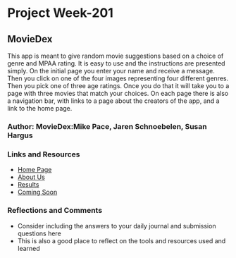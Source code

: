 # Project Week-201

## MovieDex

This app is meant to give random movie suggestions based on a choice of genre and MPAA rating. It is easy to use and the instructions are presented simply. On the initial page you enter your name and receive a message.  Then you click on one of the four images representing four different genres.  Then you pick one of three age ratings.  Once you do that it will take you to a page with three movies that match your choices.  On each page there is also a navigation bar, with links to a page about the creators of the app, and a link to the home page.  

### Author: MovieDex:Mike Pace, Jaren Schnoebelen, Susan Hargus

### Links and Resources
* [Home Page](index.html)
* [About Us](aboutus.html)
* [Results](results.html)
* [Coming Soon](newpage.html)

### Reflections and Comments
* Consider including the answers to your daily journal and submission questions here
* This is also a good place to reflect on the tools and resources used and learned


